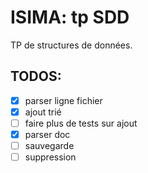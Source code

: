 ISIMA: tp SDD
=============

TP de structures de données.

TODOS:
------

- [x] parser ligne fichier
- [x] ajout trié
- [ ] faire plus de tests sur ajout
- [x] parser doc
- [ ] sauvegarde
- [ ] suppression
